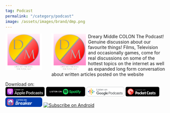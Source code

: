 ```yaml
---
tag: Podcast
permalink: "/category/podcast"
image: /assets/images/brand/dmp.png
---
```

<div class="avatar"><img src="/assets/images/brand/dmp.svg" style="float: left; margin-right:30px; margin-bottom:20px;" width="115px"></div>
<div class="avatarBG"><img src="/assets/images/brand/dmp.svg" width="115px" style="float: left;"></div>
Dreary Middle COLON The Podcast! Genuine discussion about our favourite things! Films, Television and occasionally games, come for real discussions on some of the hottest topics on the internet as well as expanded long form conversation about written articles posted on the website

Download on:
<br>
<a href="https://podcasts.apple.com/gb/podcast/dreary-middle-colon-the-podcast/id1499022171" target="_blank"><img src="/assets/images/share/applePodcasts.svg" style="height: 30px;"></a> <a href="https://open.spotify.com/show/5odeUaCSj6OsOGpWbE91j7" target="_blank"><img src="/assets/images/share/spotify.svg" style="height: 30px;"></a> <a href="https://podcasts.google.com/feed/aHR0cHM6Ly9hbmNob3IuZm0vcy8xM2NkZWM2NC9wb2RjYXN0L3Jzcw==" target="_blank"><img src="/assets/images/share/googlePodcasts.svg" style="height: 30px;"></a> <a href="https://pca.st/xi8rarkn" target="_blank"><img src="/assets/images/share/pocketCasts.svg" style="height: 30px;"></a> <a href="https://www.breaker.audio/drearymiddle" target="_blank"><img src="/assets/images/share/breaker.svg" style="height: 30px;"></a> <a href="http://www.subscribeonandroid.com/pcr.apple.com/id1499022171" title="Subscribe on Android" target="_blank"><img src="https://assets.blubrry.com/soa/BadgeLarge.png" alt="Subscribe on Android" style="border:0; height: 30px;" /></a>